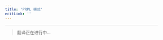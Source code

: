 ```yaml
---
title: 'PRPL 模式'
editLink: ''
---
```


<script setup>
import ArticleTitle from '../components/ArticleTitle.vue'
</script>

<article-title title="PRPL 模式" sub="通过预缓存、延迟加载和最小化往返优化初始加载" />

---

> 翻译正在进行中...
